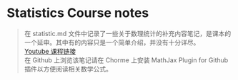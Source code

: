 # Statistics Course notes
>在 statistic.md 文件中记录了一些关于数理统计的补充内容笔记，是课本的一个延申。其中有的内容只是一个简单介绍，并没有十分详尽。<br>
[Youtube 课程链接](https://www.youtube.com/playlist?list=PLIeGtxpvyG-LoKUpV0fSY8BGKIMIdmfCi)<br>
在 Github 上浏览该笔记请在 Chorme 上安装 MathJax Plugin for Github 插件以方便阅读相关数学公式。